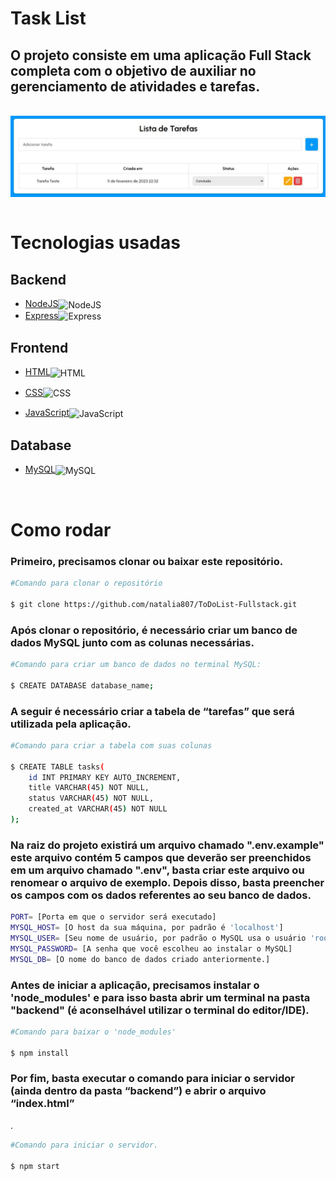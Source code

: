 # Task List

## O projeto consiste em uma aplicação Full Stack completa com o objetivo de auxiliar no gerenciamento de atividades e tarefas.

<br>
 <img align="center" src="backend/src/assets/img/1.jpeg" />

<br>
<br>
 
# Tecnologias usadas

## Backend


- <a href="https://nodejs.org/en/"> NodeJS</a><img align="center" alt="NodeJS" height="20" width="30" src="https://cdn.jsdelivr.net/gh/devicons/devicon/icons/nodejs/nodejs-original.svg">
- <a href="https://expressjs.com/">Express</a><img align="center" alt="Express" height="20" width="30" src="https://cdn.jsdelivr.net/gh/devicons/devicon/icons/express/express-original.svg">

## Frontend

- <a href="https://www.w3schools.com/html/">HTML</a><img align="center" alt="HTML" height="20" width="30" src="https://cdn.jsdelivr.net/gh/devicons/devicon/icons/html5/html5-original.svg">

- <a href="https://www.w3schools.com/css/">CSS</a><img align="center" alt="CSS" height="20" width="30" src="https://cdn.jsdelivr.net/gh/devicons/devicon/icons/css3/css3-original.svg">

- <a href="https://www.javascript.com/">JavaScript</a><img align="center" alt="JavaScript" height="20" width="30" src="https://cdn.jsdelivr.net/gh/devicons/devicon/icons/javascript/javascript-original.svg">

## Database

- <a href="https://www.mysql.com/">MySQL</a><img align="center" alt="MySQL" height="20" width="30" src="https://cdn.jsdelivr.net/gh/devicons/devicon/icons/mysql/mysql-original.svg">

<br>

# Como rodar

### Primeiro, precisamos clonar ou baixar este repositório.

```bash
#Comando para clonar o repositório

$ git clone https://github.com/natalia807/ToDoList-Fullstack.git
```

### Após clonar o repositório, é necessário criar um banco de dados MySQL junto com as colunas necessárias.

```bash
#Comando para criar um banco de dados no terminal MySQL:

$ CREATE DATABASE database_name;
```

### A seguir é necessário criar a tabela de “tarefas” que será utilizada pela aplicação.


```bash
#Comando para criar a tabela com suas colunas

$ CREATE TABLE tasks(
    id INT PRIMARY KEY AUTO_INCREMENT,
    title VARCHAR(45) NOT NULL,
    status VARCHAR(45) NOT NULL,
    created_at VARCHAR(45) NOT NULL
);
```

### Na raiz do projeto existirá um arquivo chamado ".env.example" este arquivo contém 5 campos que deverão ser preenchidos em um arquivo chamado ".env", basta criar este arquivo ou renomear o arquivo de exemplo. Depois disso, basta preencher os campos com os dados referentes ao seu banco de dados.

```bash
PORT= [Porta em que o servidor será executado]
MYSQL_HOST= [O host da sua máquina, por padrão é 'localhost']
MYSQL_USER= [Seu nome de usuário, por padrão o MySQL usa o usuário 'root']
MYSQL_PASSWORD= [A senha que você escolheu ao instalar o MySQL]
MYSQL_DB= [O nome do banco de dados criado anteriormente.]
```

### Antes de iniciar a aplicação, precisamos instalar o 'node_modules' e para isso basta abrir um terminal na pasta "backend" (é aconselhável utilizar o terminal do editor/IDE).

```bash
#Comando para baixar o 'node_modules'

$ npm install
```

### Por fim, basta executar o comando para iniciar o servidor (ainda dentro da pasta “backend”) e abrir o arquivo “index.html”

.

```bash
#Comando para iniciar o servidor.

$ npm start
```

<br>



